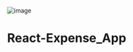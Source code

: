 ![image](https://github.com/Junaid-Ahmad-69/React-Expense_App/assets/85307602/361c4617-fa37-4067-8fc9-593ca4020a61)

# React-Expense_App
